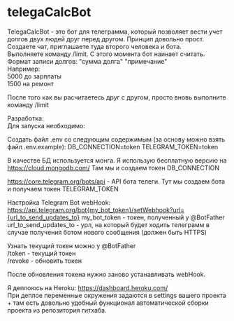 # telegaCalcBot

TelegaCalcBot - это бот для телеграмма, который позволяет вести учет долгов двух людей друг перед другом.
Принцип довольно прост. Создаете чат, приглашаете туда второго человека и бота. \
Выполняете команду /limit. С этого момента бот наинает считать. \
Формат записи долгов: "сумма долга" "примечание" \
Например: \
5000 до зарплаты \
1500 на ремонт

После того как вы расчитаетесь друг с другом, просто вновь выполните команду /limit

Разработка: \
Для запуска необходимо:

Создать файл .env со следующим содержимым (за основу можно взять файл .env.example):
DB_CONNECTION=token
TELEGRAM_TOKEN=token

В качестве БД используется монга. Я использую бесплатную версию на https://cloud.mongodb.com/
Там мы и создаем токен DB_CONNECTION

https://core.telegram.org/bots/api - API бота телеги. Тут мы создаем бота и получаем токен TELEGRAM_TOKEN

Настройка Telegram Bot webHook:
https://api.telegram.org/bot{my_bot_token}/setWebhook?url={url_to_send_updates_to}
my_bot_token - токен, полученный у @BotFather
url_to_send_updates_to - урл, на который будет ходить телеграмм в случае получения ботом нового сообщения (должен быть HTTPS)

Узнать текущий токен можно у @BotFather\
/token - текущий токен\
/revoke - обновить токен

После обновления токена нужно заново устанавливать webHook.

Я деплоюсь на Heroku: https://dashboard.heroku.com/ \
При деплое переменные окружения задаются в settings вашего проекта + там есть довольно удобный функционал автоматической сборки проекта из репозитория гитхаба.
